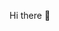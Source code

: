 Hi there 👋

<!--
- 🔭 I’m currently working on my workshop computer
- 🌱 I’m currently learning python
- 👯 I’m looking to collaborate on
- 🤔 I’m looking for help with ...
- 💬 Ask me about building computers
- 📫 How to reach me: Discord server: https://discord.gg/XPgSdtUh
- 😄 Pronouns: ...
- ⚡ Fun fact: i bought graphics card for 4$
-->
